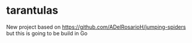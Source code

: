 # tarantulas
New project based on https://github.com/ADelRosarioH/jumping-spiders but this is going to be build in Go
